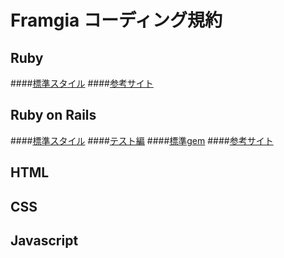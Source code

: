 # Framgia コーディング規約

## Ruby

####[標準スタイル](./ruby/standard.md)
####[参考サイト](./ruby/references.md)
  
## Ruby on Rails

####[標準スタイル](./rails/standard.md)
####[テスト編](./rails/test.md)
####[標準gem](./rails/gems.md)
####[参考サイト](./rails/references.md)

## HTML

## CSS

## Javascript
